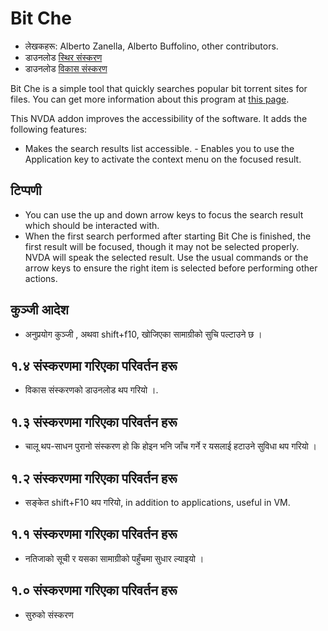 # Bit Che #
*	 लेखकहरू: Alberto Zanella, Alberto Buffolino, other contributors.
*	 डाउनलोड [स्थिर संस्करण][1]
*	 डाउनलोड [विकास संस्करण][3]

Bit Che is a simple tool that quickly searches popular bit torrent sites for
files.  You can get more information about this program at [this page][2].

This NVDA addon improves the accessibility of the software. It adds the
following features:

- Makes the search results list accessible.  - Enables you to use the
Application key to activate the context menu on the focused result.


## टिप्पणी ##
*	 You can use the up and down arrow keys to focus the search result which
   should be interacted with.
*	 When the first search performed after starting Bit Che is finished, the
   first result will be focused, though it may not be selected
   properly. NVDA will speak the selected result. Use the usual commands or
   the arrow keys to ensure the right item is selected before performing
   other actions.


## कुञ्जी आदेश ##
*	अनुप्रयोग कुञ्जी , अथवा shift+f10, खोजिएका सामाग्रीको सुचि पल्टाउने छ ।

## १.४ संस्करणमा गरिएका परिवर्तन हरू ##
*	 विकास संस्करणको डाउनलोड थप गरियो ।.

## १.३ संस्करणमा गरिएका परिवर्तन हरू ##
*	 चालू थप-साधन पुरानो संस्करण हो कि होइन भनि  जाँच गर्ने र यसलाई हटाउने
   सुविधा थप गरियो ।

## १.२ संस्करणमा गरिएका परिवर्तन हरू ##
*	 सङ्केत shift+F10 थप गरियो, in addition to applications, useful in VM.

## १.१ संस्करणमा गरिएका परिवर्तन हरू ##
*	 नतिजाको सूची र यसका सामाग्रीको पहुँचमा सुधार ल्याइयो ।

## १.० संस्करणमा गरिएका परिवर्तन हरू ##
*	 सुरुको संस्करण

[1]: http://addons.nvda-project.org/files/get.php?file=bc

[2]: http://www.convivea.com

[3]: http://addons.nvda-project.org/files/get.php?file=bc-dev
